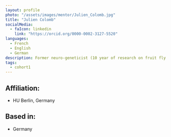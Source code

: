 ```yaml
---
layout: profile
photo: "/assets/images/mentor/Julien_Colomb.jpg"
title: "Julien Colomb"
socialMedia:
  - faIcon: linkedin
    link: "https://orcid.org/0000-0002-3127-5520"
languages:
  - French
  - English
  - German
description: Former neuro-geneticist (10 year of research on fruit fly memory and behavior), I have been more recently interested in data analysis and management, as a specialisation for my interests in open science (open research). I am presently working on ways (technical and social) to implement the principles of FAIR and open data in the lab workflow and ways to foster collaboration between researchers via the SmartFigure Gallery project.
tags:
  - cohort1
---
```


## Affiliation:
- HU Berlin, Germany

## Based in:
- Germany